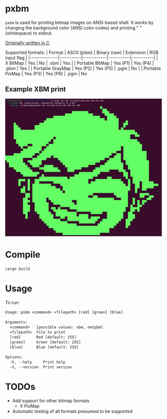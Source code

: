 # pxbm

`pxbm` is used for printing bitmap images on ANSI-based shell.
It works by changing the background color (ANSI color codes) and printing " " (whitespace) to stdout. 

[Originally written in C](https://github.com/kjeller/pxbm/tree/c_impl).

Supported formats:
| Format | ASCII (plain) | Binary (raw) | Extension | RGB input flag |
|--------------|-----------|------------|-----------|-----------|
| X BitMap     | Yes       | No         | .xbm      | Yes |
| Portable BitMap | Yes (P1)  | Yes (P4)   | .pbm   | Yes |
| Portable GrayMap | Yes (P2)  | Yes (P5)   | .pgm | No |
| Portable PixMap | Yes (P3)  | Yes (P6)   | .pgm | No


## Example XBM print
![Alt text](img/loink_xbm.png "XBM print in action")

# Compile
`cargo build`

# Usage
To run: 
``` 
Usage: pxbm <command> <filepath> [red] [green] [blue]

Arguments:
  <command>   [possible values: xbm, netpbm]
  <filepath>  File to print
  [red]       Red [default: 255]
  [green]     Green [default: 255]
  [blue]      Blue [default: 255]

Options:
  -h, --help     Print help
  -V, --version  Print version

```

# TODOs

- Add support for other bitmap formats
  - X PixMap
- Automatic testing of all formats presumed to be supported
